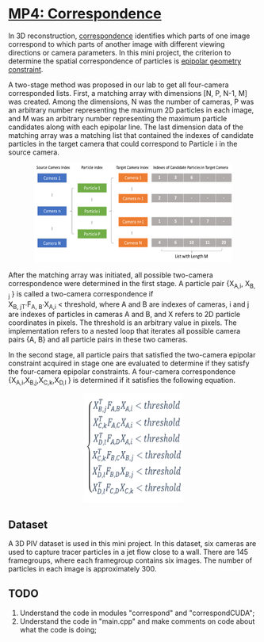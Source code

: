 # [MP4: Correspondence](https://github.com/yuzhao0215/VPTV_tutorial/tree/master/test/mp4_correspondence)
In 3D reconstruction, [correspondence](https://en.wikipedia.org/wiki/Correspondence_problem) identifies which parts of one image correspond to which parts of another 
image with different viewing directions or camera parameters. 
In this mini project, the criterion to determine the spatial correspondence of particles is [epipolar geometry constraint](https://en.wikipedia.org/wiki/Epipolar_geometry). 

A two-stage method was proposed in our lab to get all four-camera corresponded lists. 
First, a matching array with dimensions [N, P, N-1, M] was created. 
Among the dimensions, N was the number of cameras, 
P was an arbitrary number representing the maximum 2D particles in each image, 
and M was an arbitrary number representing the maximum particle candidates along with each epipolar line. 
The last dimension data of the matching array was a matching list that contained the indexes of 
candidate particles in the target camera that could correspond to Particle i in the source camera.

<p align="center">  
<img width="400" height="200" src="../../images/mp4/correspondence_array.png">  
</p>

After the matching array was initiated, all possible two-camera correspondence were determined in the first stage. 
A particle pair {X<sub>A,i</sub>, X<sub>B, j</sub> } is called a two-camera correspondence if  
X<sub>B, j</sub><sub>T</sub>∙F<sub>A, B</sub>∙X<sub>A,i</sub> < threshold, 
where A and B are indexes of cameras, i and j are indexes of particles in cameras A and B, and X refers to 
2D particle coordinates in pixels. The threshold is an arbitrary value in pixels. 
The implementation refers to a nested loop that iterates all possible camera pairs {A, B} and all particle 
pairs in these two cameras. 

In the second stage, all particle pairs that satisfied the two-camera epipolar constraint acquired in stage one 
are evaluated to determine if they satisfy the four-camera epipolar constraints. 
A four-camera correspondence {X<sub>A,i</sub>,X<sub>B,j</sub>,X<sub>C,k</sub>,X<sub>D,l</sub> } is determined if it satisfies the following equation.

<p align="center">  
<img width="200" height="220" src="../../images/mp4/equation.PNG">  
</p>

## Dataset
A 3D PIV dataset is used in this mini project. In this dataset, six cameras are used to capture tracer particles 
in a jet flow close to a wall. There are 145 framegroups, where each framegroup contains six images. 
The number of particles in each image is approximately 300.

## TODO
1. Understand the code in modules "correspond" and "correspondCUDA";
2. Understand the code in "main.cpp" and make comments on code about what the code is doing;